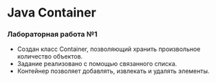 # Java Container
### Лабораторная работа №1
- Создан класс Container, позволяющий хранить произвольное количество объектов. 
- Задание реализовано с помощью связанного списка. 
- Контейнер позволяет добавлять, извлекать и удалять элементы.
